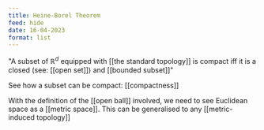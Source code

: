 ```yaml
---
title: Heine-Borel Theorem
feed: hide
date: 16-04-2023
format: list
---
```



"A subset of $\mathbb R^d$ equipped with [[the standard topology]] is compact iff it is a closed (see: [[open set]]) and [[bounded subset]]"

See how a subset can be compact: [[compactness]]

With the definition of the [[open ball]] involved, we need to see Euclidean space as a [[metric space]]. This can be generalised to any [[metric-induced topology]]